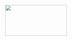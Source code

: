 <center>
	<figure>
	    <img src="" width="200" height="100"
	         alt="">
	    <figcaption></figcaption>
	</figure>
</center>